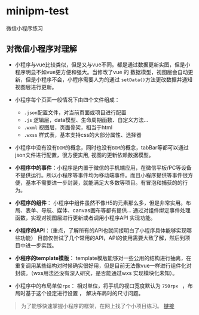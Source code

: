 # minipm-test
微信小程序练习


## 对微信小程序对理解
- 小程序与vue比较类似，但是又与vue不同。都是通过数据更新实图，但是小程序明显不如vue更方便和强大。当修改了vue 的 数据模型，视图层会自动更新，但是小程序不会，小程序需要人为的通过 `setData()`方法更改数据并通知视图层进行更新。


- 小程序每个页面一般情况下由四个文件组成：
  - `.json`配置文件，对当前页面或项目进行配置
  - `.js` 逻辑层，data模型、生命周期函数、自定义方法...
  - `.wxml` 视图层，页面骨架，相当于html
  - `.wxss` 样式表，基本支持css的大部分属性、选择器
  
- 小程序中没有没有`DOM`的概念，同时也没有`BOM`的概念，tabBar等都可以通过json文件进行配置，很方便实用, 视图的更新依赖数据模型。


- **小程序中的事件**：小程序是内置于微信的手机端应用，在微信平板/PC等设备不提供运行。所以小程序等事件均为移动端事件。而且小程序提供等事件很方便，基本不需要进一步封装，就能满足大多数等项目。有冒泡和捕获的的行为。

- **小程序的组件**： 小程序中组件虽然不像H5的元素那么多，但是非常实用。布局、表单、导航、媒体、canvas画布等都有提供... 通过对组件绑定事件处理函数，实现对视图层进行更新或者调用小程序API 实现功能。

- **小程序的API**：（重点，了解所有的API也就间接明白了小程序具体能够实现哪些功能） 目前仅尝试了几个常用的API，API的使用需要大致了解，然后到项目中进一步实践。

- **小程序的template模版**： template模版能够对一些公用的结构进行抽离，在重复调用某些结构对时候确实很好用，但是目前无法像vue一样进行组件化对封装。（wxs用法还没有深入研究，是否能通过wxs 实现模块化未知）。


- 小程序中的布局单位`rpx`： 相对单位，将手机的视口宽度默认为 `750rpx ` ，布局时基于这个设定进行设置 ， 解决布局时的尺寸问题。

> 为了能够快速掌握小程序的框架，在网上找了个小项目练习。 [链接](https://github.com/MirrorXu/minipm-test/reader&movie/)


